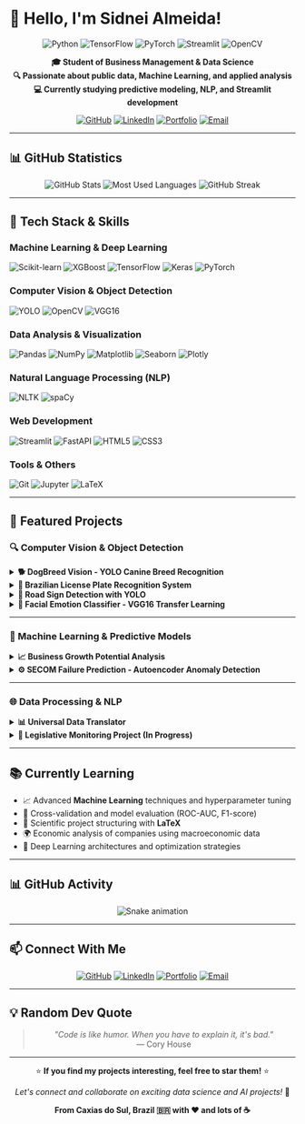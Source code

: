 # 👋 Hello, I'm Sidnei Almeida!

<div align="center">

![Python](https://img.shields.io/badge/Python-3776AB?style=for-the-badge&logo=python&logoColor=white)
![TensorFlow](https://img.shields.io/badge/TensorFlow-FF6F00?style=for-the-badge&logo=tensorflow&logoColor=white)
![PyTorch](https://img.shields.io/badge/PyTorch-EE4C2C?style=for-the-badge&logo=pytorch&logoColor=white)
![Streamlit](https://img.shields.io/badge/Streamlit-FF4B4B?style=for-the-badge&logo=streamlit&logoColor=white)
![OpenCV](https://img.shields.io/badge/OpenCV-5C3EE8?style=for-the-badge&logo=opencv&logoColor=white)

**🎓 Student of Business Management & Data Science**  
**🔍 Passionate about public data, Machine Learning, and applied analysis**  
**💻 Currently studying predictive modeling, NLP, and Streamlit development**

[![GitHub](https://img.shields.io/badge/GitHub-sidnei--almeida-181717?style=for-the-badge&logo=github)](https://github.com/sidnei-almeida)
[![LinkedIn](https://img.shields.io/badge/LinkedIn-Sidnei_Almeida-0077B5?style=for-the-badge&logo=linkedin)](https://www.linkedin.com/in/saaelmeida93/)
[![Portfolio](https://img.shields.io/badge/Portfolio-sidnei--almeida.github.io-000000?style=for-the-badge&logo=github)](https://sidnei-almeida.github.io/)
[![Email](https://img.shields.io/badge/Email-sidnei.almeida1806%40gmail.com-D14836?style=for-the-badge&logo=gmail&logoColor=white)](mailto:sidnei.almeida1806@gmail.com)

</div>

---

## 📊 GitHub Statistics

<div align="center">

![GitHub Stats](https://github-readme-stats.vercel.app/api?username=sidnei-almeida&show_icons=true&theme=dark&include_all_commits=true&count_private=true&hide_border=true&bg_color=0d1117&title_color=4CAF50&icon_color=4CAF50)
![Most Used Languages](https://github-readme-stats.vercel.app/api/top-langs/?username=sidnei-almeida&layout=compact&theme=dark&hide_border=true&bg_color=0d1117&title_color=4CAF50&text_color=9CA3AF)
![GitHub Streak](https://github-readme-streak-stats.demolab.com/?user=sidnei-almeida&theme=dark&hide_border=true&background=0d1117&stroke=4CAF50&fire=4CAF50&ring=4CAF50)

</div>

---

## 🧠 Tech Stack & Skills

### Machine Learning & Deep Learning
![Scikit-learn](https://img.shields.io/badge/scikit--learn-F7931E?style=flat-square&logo=scikit-learn&logoColor=white)
![XGBoost](https://img.shields.io/badge/XGBoost-1572B6?style=flat-square&logo=xgboost&logoColor=white)
![TensorFlow](https://img.shields.io/badge/TensorFlow-FF6F00?style=flat-square&logo=tensorflow&logoColor=white)
![Keras](https://img.shields.io/badge/Keras-D00000?style=flat-square&logo=keras&logoColor=white)
![PyTorch](https://img.shields.io/badge/PyTorch-EE4C2C?style=flat-square&logo=pytorch&logoColor=white)

### Computer Vision & Object Detection
![YOLO](https://img.shields.io/badge/YOLO-00FFFF?style=flat-square&logo=yolo&logoColor=black)
![OpenCV](https://img.shields.io/badge/OpenCV-5C3EE8?style=flat-square&logo=opencv&logoColor=white)
![VGG16](https://img.shields.io/badge/VGG16-FF6F00?style=flat-square)

### Data Analysis & Visualization
![Pandas](https://img.shields.io/badge/Pandas-150458?style=flat-square&logo=pandas&logoColor=white)
![NumPy](https://img.shields.io/badge/NumPy-013243?style=flat-square&logo=numpy&logoColor=white)
![Matplotlib](https://img.shields.io/badge/Matplotlib-11557C?style=flat-square&logo=matplotlib&logoColor=white)
![Seaborn](https://img.shields.io/badge/Seaborn-3776AB?style=flat-square)
![Plotly](https://img.shields.io/badge/Plotly-3F4F75?style=flat-square&logo=plotly&logoColor=white)

### Natural Language Processing (NLP)
![NLTK](https://img.shields.io/badge/NLTK-3776AB?style=flat-square)
![spaCy](https://img.shields.io/badge/spaCy-09A3D5?style=flat-square&logo=spacy&logoColor=white)

### Web Development
![Streamlit](https://img.shields.io/badge/Streamlit-FF4B4B?style=flat-square&logo=streamlit&logoColor=white)
![FastAPI](https://img.shields.io/badge/FastAPI-009688?style=flat-square&logo=fastapi&logoColor=white)
![HTML5](https://img.shields.io/badge/HTML5-E34F26?style=flat-square&logo=html5&logoColor=white)
![CSS3](https://img.shields.io/badge/CSS3-1572B6?style=flat-square&logo=css3&logoColor=white)

### Tools & Others
![Git](https://img.shields.io/badge/Git-F05032?style=flat-square&logo=git&logoColor=white)
![Jupyter](https://img.shields.io/badge/Jupyter-F37626?style=flat-square&logo=jupyter&logoColor=white)
![LaTeX](https://img.shields.io/badge/LaTeX-008080?style=flat-square&logo=latex&logoColor=white)

---

## 🚀 Featured Projects

### 🔍 Computer Vision & Object Detection

<details>
<summary><b>🐕 DogBreed Vision - YOLO Canine Breed Recognition</b></summary>

- 🎯 **120 breeds detected** with YOLOv8n architecture  
- 📊 **84.3% mAP50-95**, 80.6% Precision, 76.3% Recall  
- 🖥️ Premium dark interface with Streamlit  
- 📈 Interactive training metrics and visualizations  

🔗 [View Repository](https://github.com/sidnei-almeida/analise_canina_yolo)

</details>

<details>
<summary><b>🚗 Brazilian License Plate Recognition System</b></summary>

- 🇧🇷 ALPR system for Brazilian and Mercosul plates  
- 🎯 **99.69% Precision**, **99.19% Recall**, **99.5% mAP@50**  
- 📸 Back camera input for real-time detection  
- 📊 Advanced visualizations with performance analysis  

🔗 [View Repository](https://github.com/sidnei-almeida/brazilian-license-plate-recognition)

</details>

<details>
<summary><b>🚦 Road Sign Detection with YOLO</b></summary>

- ⚠️ Traffic sign detection (Traffic Light, Stop, Speed Limit, Crosswalk)  
- 📷 Multiple input methods: camera, upload, examples  
- 📊 Training metrics visualization  
- 🎨 Premium dark theme with cyan/purple palette  

🔗 [View Repository](https://github.com/sidnei-almeida/road_sign_detection_yolo)

</details>

<details>
<summary><b>🤖 Facial Emotion Classifier - VGG16 Transfer Learning</b></summary>

- 😄 **72.0% accuracy** recognizing 7 emotions (Anger, Disgust, Fear, Happiness, Neutral, Sadness, Surprise)  
- 🧠 VGG16 fine-tuning with ImageNet pre-training  
- 👤 Real-time face detection with Haar Cascade  
- 🎨 Interactive dashboard with Streamlit  

🔗 [View Repository](https://github.com/sidnei-almeida/vgg-emotion-classifier) | [Live Demo](https://facial-emotion-classifier.streamlit.app)

</details>

---

### 🤖 Machine Learning & Predictive Models

<details>
<summary><b>📈 Business Growth Potential Analysis</b></summary>

- 🧠 Random Forest classifier for business growth prediction  
- 🌍 Multi-country financial and macroeconomic data analysis  
- 📊 Interactive visualizations (Geographic Analysis, Financial Trends, Correlations)  
- 🔮 Individual, form-based, and batch predictions  

🔗 [View Repository](https://github.com/sidnei-almeida/potencial_empresarial)

</details>

<details>
<summary><b>⚙️ SECOM Failure Prediction - Autoencoder Anomaly Detection</b></summary>

- 🧠 Neural Network Autoencoder architecture (558→32→558 bottleneck)  
- 🎯 **35.6% Recall**, **44.6% Precision** for anomaly detection  
- 📊 Semiconductor manufacturing failure prediction  
- 🎨 Premium dark design with industrial/fire palette  

🔗 [View Repository](https://github.com/sidnei-almeida/secom_failure_prediction)

</details>

---

### 🌐 Data Processing & NLP

<details>
<summary><b>📊 Universal Data Translator</b></summary>

- 🔄 Multi-format data translation (CSV, Excel, SQLite)  
- 🖥️ Professional desktop application with CustomTkinter  
- 💻 Clean minimal interface with dark theme  
- ⚡ Batch processing with memory optimization  

🔗 [View Repository](https://github.com/sidnei-almeida/tradutor_dados)

</details>

<details>
<summary><b>📌 Legislative Monitoring Project (In Progress)</b></summary>

- 🇧🇷 Brazilian parliament proposal analysis and classification  
- 📥 Data collection from Brazilian Chamber of Deputies API  
- 🔤 NLP-based theme and political bias classification  
- 📊 Interactive dashboard for data exploration  

🚧 *Project in active development*

</details>

---

## 📚 Currently Learning

- 📈 Advanced **Machine Learning** techniques and hyperparameter tuning  
- 🧪 Cross-validation and model evaluation (ROC-AUC, F1-score)  
- 📄 Scientific project structuring with **LaTeX**  
- 🌍 Economic analysis of companies using macroeconomic data  
- 🧠 Deep Learning architectures and optimization strategies  

---

## 📊 GitHub Activity

<div align="center">

![Snake animation](https://raw.githubusercontent.com/sidnei-almeida/sidnei-almeida/output/github-contribution-grid-snake.svg)

</div>

---

## 📫 Connect With Me

<div align="center">

[![GitHub](https://img.shields.io/badge/GitHub-sidnei--almeida-181717?style=for-the-badge&logo=github)](https://github.com/sidnei-almeida)
[![LinkedIn](https://img.shields.io/badge/LinkedIn-Sidnei_Almeida-0077B5?style=for-the-badge&logo=linkedin)](https://www.linkedin.com/in/saaelmeida93/)
[![Portfolio](https://img.shields.io/badge/Portfolio-sidnei--almeida.github.io-000000?style=for-the-badge&logo=github)](https://sidnei-almeida.github.io/)
[![Email](https://img.shields.io/badge/Email-sidnei.almeida1806%40gmail.com-D14836?style=for-the-badge&logo=gmail&logoColor=white)](mailto:sidnei.almeida1806@gmail.com)

</div>

---

## 💡 Random Dev Quote

<div align="center">

> *"Code is like humor. When you have to explain it, it's bad."*  
> — Cory House

</div>

---

<div align="center">

⭐ **If you find my projects interesting, feel free to star them!** ⭐

*Let's connect and collaborate on exciting data science and AI projects!* 🚀

**From Caxias do Sul, Brazil 🇧🇷 with ❤️ and lots of ☕**

</div>

